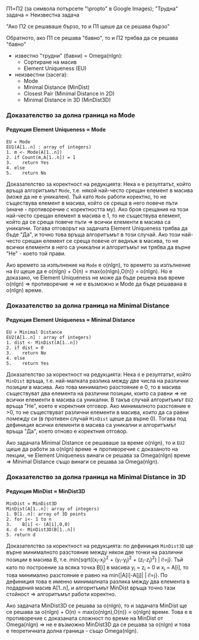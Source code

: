 П1∝П2 (за символа потърсете "\propto" в Google Images);
"Трудна" задача ∝ Неизвестна задача

"Ако П2 се решаваше бързо, то и П1 щеше да се решава бързо"

Обратното, ако П1 се решава "бавно", то и П2 трябва да се решава "бавно"

- известно "трудни" (бавни) = Omega(nlgn):
  - Сортиране на масив
  - Element Uniqueness (EU)
- неизвестни (засега):
  - Mode
  - Minimal Distance (MinDist)
  - Closest Pair (Minimal Distance in 2D)
  - Minimal Distance in 3D (MinDist3D)


### Доказателство за долна граница на Mode
#### Редукция Element Uniqueness ∝ Mode
```
EU ∝ Mode
EU1(A[1..n] : array of integers)
1. m <- Mode(A[1..n])
2. if Count(m,A[1..n]) = 1
3.    return Yes
4. else
5.    return No
```
Доказателство за коректност на редукцията: Нека `m` е резултатът, който връща алгоритъмът `Mode`, т.е. някой най-често срещан елемент в масива (може да не е уникален). Тъй като `Mode` работи коректно, то не съществува елемент в масива, който се среща в него повече пъти (иначе - противоречие с коректността му). Ако броя срещания на този най-често срещан елемент в масива е 1, то не съществува елемент, който да се среща повече пъти => всички елементи в масива са уникални. Тогава отговорът на задачата Element Uniqueness трябва да бъде "Да", и точно това връща алгоритъмът в този случай. Ако този най-често срещан елемент се среща повече от веднъж в масива, то не всички елементи в него са уникални и алгоритъмът ни трябва да върне "Не" - което той прави.

Ако времето за изпълнение на `Mode` е o(nlgn), то времето за изпълнение на `EU` щеше да е o(nlgn) + O(n) = max{o(nlgn),O(n)} = o(nlgn). Но е доказано, че Element Uniqueness не може да бъде решена във време o(nlgn) => противоречие => не е възможно и Mode да бъде решавана в o(nlgn) време.

### Доказателство за долна граница на Minimal Distance
#### Редукция Element Uniqueness ∝ Minimal Distance
```
EU ∝ Minimal Distance
EU2(A[1..n] : array of integers)
1. dist <- MinDist(A[1..n])
2. if dist = 0
3.    return No
4. else
5.    return Yes
```
Доказателство за коректност на редукцията: Нека `d` е резултатът, който `MinDist` връща, т.е. най-малката разлика между две числа на различни позиции в масива. Ако това минимално разстояние е 0, то в масива съществуват два елемента на различни позиции, които са равни => не всички елементи в масива са уникални. В такъв случай алгоритъмът `EU2` връща "Не", което е коректния отговор. Ако минималното разстояние е >0, то не съществуват различни елементи в масива, които да са равни помежду си (в противен случай `MinDist` щеше да върне 0). Тогава под дефиниция всички елементи в масива са уникални и алгоритъмът връща "Да", което отново е коректния отговор.

Ако задачата Minimal Distance се решаваше за време o(nlgn), то и `EU2` щеше да работи за o(nlgn) време => противоречие с доказаното на лекции, че Element Uniqueness винаги се решава за Omega(nlgn) време => Minimal Distance също винаги се решава за Omega(nlgn).


### Доказателство за долна граница на Minimal Distance in 3D
#### Редукция MinDist ∝ MinDist3D
```
MinDist ∝ MinDist3D
MinDist(A[1..n]: array of integers)
1. B[1..n]: array of 3D points
2. for i<- 1 to n
3.    B[i] <- (A[i],0,0)
4. d <- MinDist3D(B[1..n])
5. return d
```
Доказателство за коректност на редукцията: по дефиниция `MinDist3D` ще върне минималното разстояние между някои две точки на различни позиции в масива B, т.е. min{sqrt((x<sub>i</sub>-x<sub>j</sub>)<sup>2</sup> + (y<sub>i</sub>-y<sub>j</sub>)<sup>2</sup> + (z<sub>i</sub>-z<sub>j</sub>)<sup>2</sup>) | i!=j}. Тъй като по построение за всяка точка B[i] в масива y<sub>i</sub> = z<sub>i</sub> = 0 и x<sub>i</sub> = A[i], то това минимално разстояние е равно на min{|A[i]-A[j]| | i!=j}. По дефиниция това е именно минималната разлика между два елемента в подадения масив A[1..n], и алгоритъмът MinDist връща точно тази стойност => алгоритъмът работи коректно.

Ако задачата MinDist3D се решава за o(nlgn), то и задачата MinDist ще се решава за o(nlgn) + O(n) = max{o(nlgn),O(n)} = o(nlgn) време. Това е в противоречие с доказаната сложност по време на MinDist от Omega(nlgn) => не е възможно MinDist3D да се решава за o(nlgn) и това е теоретичната долна граница - също Omega(nlgn).
